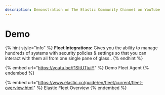 ```yaml
---
description: Demonstration on The Elastic Community Channel on YouTube.
---
```


# Demo

{% hint style="info" %}
**Fleet Integrations:** Gives you the ability to manage hundreds of systems with security policies & settings so that you can interact with them all from one single pane of glass..
{% endhint %}

{% embed url="https://youtu.be/f1SItUTjuiY" %}
Demo Fleet Agent
{% endembed %}

{% embed url="https://www.elastic.co/guide/en/fleet/current/fleet-overview.html" %}
Elastic Fleet Overview
{% endembed %}

